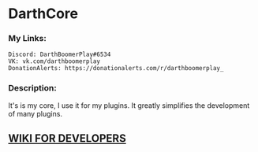 # DarthCore

### My Links:
    Discord: DarthBoomerPlay#6534
    VK: vk.com/darthboomerplay
    DonationAlerts: https://donationalerts.com/r/darthboomerplay_
    
### Description:
It's is my core, I use it for my plugins. It greatly simplifies the development of many plugins.
    
## [WIKI FOR DEVELOPERS](https://github.com/DarthBoomerPlay/DarthCore/wiki)
